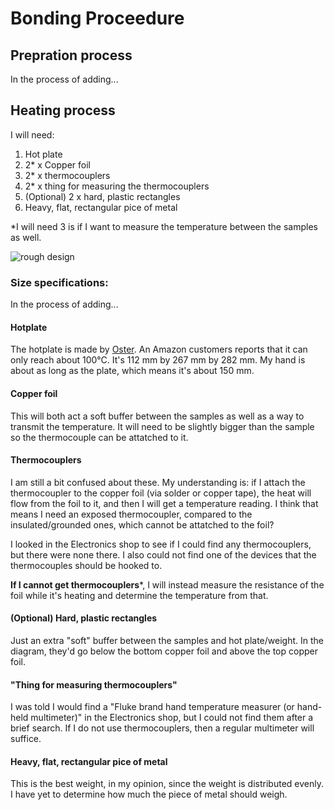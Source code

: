 # Bonding Proceedure

## Prepration process

In the process of adding...

## Heating process

I will need:

1) Hot plate
2) 2* x Copper foil
3) 2* x thermocouplers
4) 2* x thing for measuring the thermocouplers
5) (Optional) 2 x hard, plastic rectangles
6) Heavy, flat, rectangular pice of metal

*I will need 3 is if I want to measure the temperature between the samples as well. 

![rough design](https://github.com/jhritzCaltech/SURF2022/blob/main/parts_list/bonding_proceedure_graphics/rough_design.jpg?raw=true)

### Size specifications:

In the process of adding...

#### Hotplate

The hotplate is made by [Oster](https://www.amazon.com/Oster-CKSTSB100-B-2NP-Adjustable-Temperature-Control/dp/B0082JMCB6). An Amazon customers reports that it can only reach about 100°C. It's 112 mm by 267 mm by 282 mm. My hand is about as long as the plate, which means it's about 150 mm.

#### Copper foil

This will both act a soft buffer between the samples as well as a way to transmit the temperature. It will need to be slightly bigger than the sample so the thermocouple can be attatched to it.

#### Thermocouplers

I am still a bit confused about these. My understanding is: if I attach the thermocoupler to the copper foil (via solder or copper tape), the heat will flow from the foil to it, and then I will get a temperature reading. I think that means I need an exposed thermocoupler, compared to the insulated/grounded ones, which cannot be attatched to the foil?

I looked in the Electronics shop to see if I could find any thermocouplers, but there were none there. I also could not find one of the devices that the thermocouples should be hooked to.

**If I cannot get thermocouplers***, I will instead measure the resistance of the foil while it's heating and determine the temperature from that.

#### (Optional) Hard, plastic rectangles

Just an extra "soft" buffer between the samples and hot plate/weight. In the diagram, they'd go below the bottom copper foil and above the top copper foil.

#### "Thing for measuring thermocouplers"

I was told I would find a "Fluke brand hand temperature measurer (or hand-held multimeter)" in the Electronics shop, but I could not find them after a brief search. If I do not use thermocouplers, then a regular multimeter will suffice.

#### Heavy, flat, rectangular pice of metal

This is the best weight, in my opinion, since the weight is distributed evenly. I have yet to determine how much the piece of metal should weigh.

